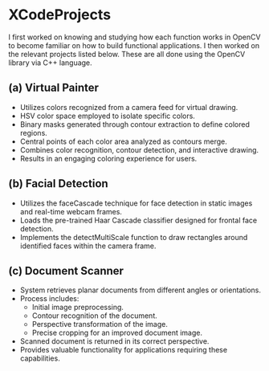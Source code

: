 # XCodeProjects 

I first worked on knowing and studying how each function works in OpenCV to become familiar on how to build functional applications. I then worked on the relevant projects listed below. These are all done using the OpenCV library via C++ language.

## (a) Virtual Painter
- Utilizes colors recognized from a camera feed for virtual drawing.
- HSV color space employed to isolate specific colors.
- Binary masks generated through contour extraction to define colored regions.
- Central points of each color area analyzed as contours merge.
- Combines color recognition, contour detection, and interactive drawing.
- Results in an engaging coloring experience for users.

## (b) Facial Detection 
- Utilizes the faceCascade technique for face detection in static images and real-time webcam frames.
- Loads the pre-trained Haar Cascade classifier designed for frontal face detection.
- Implements the detectMultiScale function to draw rectangles around identified faces within the camera frame.

## (c) Document Scanner
- System retrieves planar documents from different angles or orientations.
- Process includes:
  - Initial image preprocessing.
  - Contour recognition of the document.
  - Perspective transformation of the image.
  - Precise cropping for an improved document image.
- Scanned document is returned in its correct perspective.
- Provides valuable functionality for applications requiring these capabilities.
